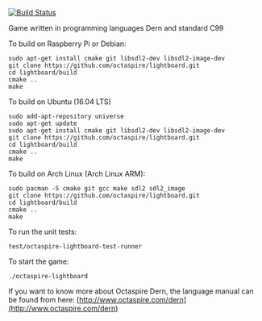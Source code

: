 [![Build Status](https://travis-ci.org/octaspire/lightboard.svg?branch=master)](https://travis-ci.org/octaspire/lightboard)

Game written in programming languages Dern and standard C99

To build on Raspberry Pi or Debian:

```shell
sudo apt-get install cmake git libsdl2-dev libsdl2-image-dev
git clone https://github.com/octaspire/lightboard.git
cd lightboard/build
cmake ..
make
```

To build on Ubuntu (16.04 LTS)

```shell
sudo add-apt-repository universe
sudo apt-get update
sudo apt-get install cmake git libsdl2-dev libsdl2-image-dev
git clone https://github.com/octaspire/lightboard.git
cd lightboard/build
cmake ..
make
```

To build on Arch Linux (Arch Linux ARM):

```shell
sudo pacman -S cmake git gcc make sdl2 sdl2_image
git clone https://github.com/octaspire/lightboard.git
cd lightboard/build
cmake ..
make
```

To run the unit tests:

```shell
test/octaspire-lightboard-test-runner
```

To start the game:

```shell
./octaspire-lightboard
```
If you want to know more about Octaspire Dern, the language manual can be found from here:
[http://www.octaspire.com/dern](http://www.octaspire.com/dern)

